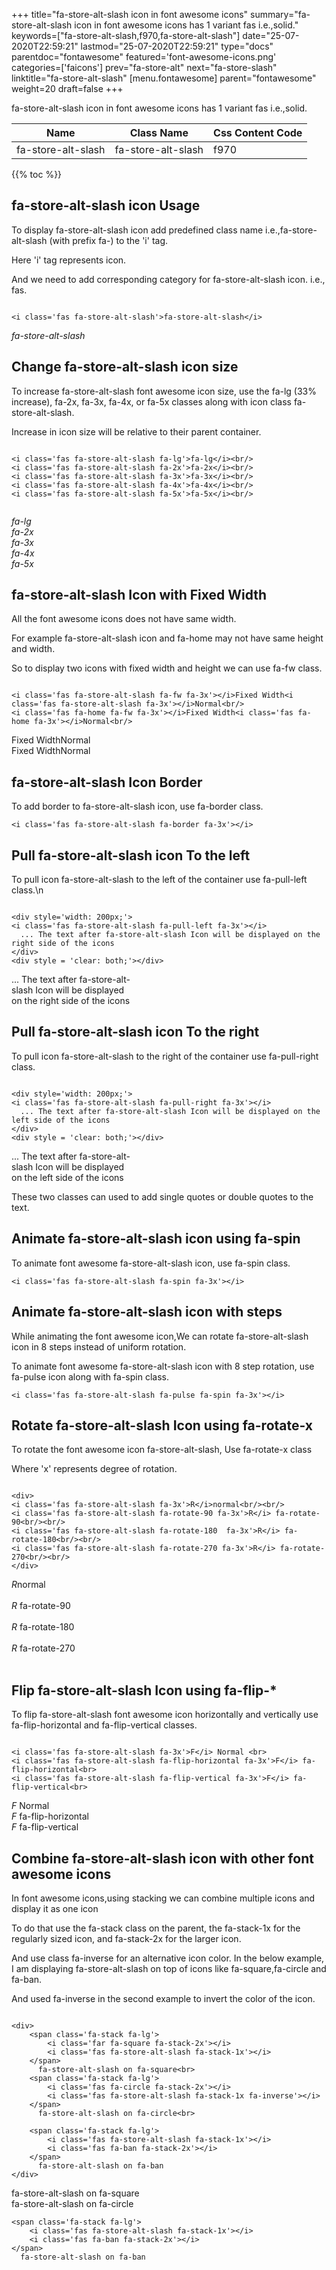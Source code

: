 +++
title="fa-store-alt-slash icon in font awesome icons"
summary="fa-store-alt-slash icon in font awesome icons has 1 variant fas i.e.,solid."
keywords=["fa-store-alt-slash,f970,fa-store-alt-slash"]
date="25-07-2020T22:59:21"
lastmod="25-07-2020T22:59:21"
type="docs"
parentdoc="fontawesome"
featured='font-awesome-icons.png'
categories=['faicons']
prev="fa-store-alt"
next="fa-store-slash"
linktitle="fa-store-alt-slash"
[menu.fontawesome]
parent="fontawesome"
weight=20
draft=false
+++


fa-store-alt-slash icon in font awesome icons has 1 variant fas i.e.,solid.

<div class='table-responsive'><table class='table'><thead><tr><th>Name</th><th>Class Name</th><th>Css Content Code</th></tr></thead><tbody><tr><td>fa-store-alt-slash</td><td>fa-store-alt-slash</td><td>f970</td></tr></tbody></table></div>


{{% toc %}}


## fa-store-alt-slash icon Usage

To display fa-store-alt-slash icon add predefined class name i.e.,fa-store-alt-slash (with prefix fa-) to the 'i' tag.

Here 'i' tag represents icon.

And we need to add corresponding category for fa-store-alt-slash icon. i.e., fas.


```

<i class='fas fa-store-alt-slash'>fa-store-alt-slash</i>
```

<i class='fas fa-store-alt-slash'>fa-store-alt-slash</i>




## Change fa-store-alt-slash icon size
To increase fa-store-alt-slash font awesome icon size, use the fa-lg (33% increase), fa-2x, fa-3x, fa-4x, or fa-5x classes along with icon class fa-store-alt-slash.

Increase in icon size will be relative to their parent container. 

```

<i class='fas fa-store-alt-slash fa-lg'>fa-lg</i><br/>
<i class='fas fa-store-alt-slash fa-2x'>fa-2x</i><br/>
<i class='fas fa-store-alt-slash fa-3x'>fa-3x</i><br/>
<i class='fas fa-store-alt-slash fa-4x'>fa-4x</i><br/>
<i class='fas fa-store-alt-slash fa-5x'>fa-5x</i><br/>
            
```

<i class='fas fa-store-alt-slash fa-lg'>fa-lg</i><br/>
<i class='fas fa-store-alt-slash fa-2x'>fa-2x</i><br/>
<i class='fas fa-store-alt-slash fa-3x'>fa-3x</i><br/>
<i class='fas fa-store-alt-slash fa-4x'>fa-4x</i><br/>
<i class='fas fa-store-alt-slash fa-5x'>fa-5x</i><br/>
            



## fa-store-alt-slash Icon with Fixed Width 

All the font awesome icons does not have same width.

For example fa-store-alt-slash icon and fa-home may not have same height and width.

So to display two icons with fixed width and height we can use fa-fw class.


```

<i class='fas fa-store-alt-slash fa-fw fa-3x'></i>Fixed Width<i class='fas fa-store-alt-slash fa-3x'></i>Normal<br/>
<i class='fas fa-home fa-fw fa-3x'></i>Fixed Width<i class='fas fa-home fa-3x'></i>Normal<br/>
```

<i class='fas fa-store-alt-slash fa-fw fa-3x'></i>Fixed Width<i class='fas fa-store-alt-slash fa-3x'></i>Normal<br/>
<i class='fas fa-home fa-fw fa-3x'></i>Fixed Width<i class='fas fa-home fa-3x'></i>Normal<br/>



## fa-store-alt-slash Icon Border 

To add border to fa-store-alt-slash icon, use fa-border class.


```
<i class='fas fa-store-alt-slash fa-border fa-3x'></i>

```
<i class='fas fa-store-alt-slash fa-border fa-3x'></i>





## Pull fa-store-alt-slash icon To the left

To pull icon fa-store-alt-slash to the left of the container use fa-pull-left class.\n

```

<div style='width: 200px;'>
<i class='fas fa-store-alt-slash fa-pull-left fa-3x'></i>
  ... The text after fa-store-alt-slash Icon will be displayed on the right side of the icons
</div>
<div style = 'clear: both;'></div>
```

<div style='width: 200px;'>
<i class='fas fa-store-alt-slash fa-pull-left fa-3x'></i>
  ... The text after fa-store-alt-slash Icon will be displayed on the right side of the icons
</div>
<div style = 'clear: both;'></div>




## Pull fa-store-alt-slash icon To the right
To pull icon fa-store-alt-slash to the right of the container use fa-pull-right class.

```

<div style='width: 200px;'>
<i class='fas fa-store-alt-slash fa-pull-right fa-3x'></i>
  ... The text after fa-store-alt-slash Icon will be displayed on the left side of the icons
</div>
<div style = 'clear: both;'></div>
```

<div style='width: 200px;'>
<i class='fas fa-store-alt-slash fa-pull-right fa-3x'></i>
  ... The text after fa-store-alt-slash Icon will be displayed on the left side of the icons
</div>
<div style = 'clear: both;'></div>

These two classes can used to add single quotes or double quotes to the text.


## Animate fa-store-alt-slash icon using fa-spin
To animate font awesome fa-store-alt-slash icon, use fa-spin class.

```
<i class='fas fa-store-alt-slash fa-spin fa-3x'></i>
```
<i class='fas fa-store-alt-slash fa-spin fa-3x'></i>




## Animate fa-store-alt-slash icon with steps
While animating the font awesome icon,We can rotate fa-store-alt-slash icon in 8 steps instead of uniform rotation.

To animate font awesome fa-store-alt-slash icon with 8 step rotation, use fa-pulse icon along with fa-spin class.


```
<i class='fas fa-store-alt-slash fa-pulse fa-spin fa-3x'></i>

```
<i class='fas fa-store-alt-slash fa-pulse fa-spin fa-3x'></i>





## Rotate fa-store-alt-slash Icon using fa-rotate-x
To rotate the font awesome icon fa-store-alt-slash, Use fa-rotate-x class

Where 'x' represents degree of rotation.


```

<div>
<i class='fas fa-store-alt-slash fa-3x'>R</i>normal<br/><br/>
<i class='fas fa-store-alt-slash fa-rotate-90 fa-3x'>R</i> fa-rotate-90<br/><br/> 
<i class='fas fa-store-alt-slash fa-rotate-180  fa-3x'>R</i> fa-rotate-180<br/><br/> 
<i class='fas fa-store-alt-slash fa-rotate-270 fa-3x'>R</i> fa-rotate-270<br/><br/>
</div>
```

<div>
<i class='fas fa-store-alt-slash fa-3x'>R</i>normal<br/><br/>
<i class='fas fa-store-alt-slash fa-rotate-90 fa-3x'>R</i> fa-rotate-90<br/><br/> 
<i class='fas fa-store-alt-slash fa-rotate-180  fa-3x'>R</i> fa-rotate-180<br/><br/> 
<i class='fas fa-store-alt-slash fa-rotate-270 fa-3x'>R</i> fa-rotate-270<br/><br/>
</div>




## Flip fa-store-alt-slash Icon using fa-flip-*
To flip fa-store-alt-slash font awesome icon horizontally and vertically use fa-flip-horizontal and fa-flip-vertical classes. 

```

<i class='fas fa-store-alt-slash fa-3x'>F</i> Normal <br>
<i class='fas fa-store-alt-slash fa-flip-horizontal fa-3x'>F</i> fa-flip-horizontal<br>
<i class='fas fa-store-alt-slash fa-flip-vertical fa-3x'>F</i> fa-flip-vertical<br>
```

<i class='fas fa-store-alt-slash fa-3x'>F</i> Normal <br>
<i class='fas fa-store-alt-slash fa-flip-horizontal fa-3x'>F</i> fa-flip-horizontal<br>
<i class='fas fa-store-alt-slash fa-flip-vertical fa-3x'>F</i> fa-flip-vertical<br>




## Combine fa-store-alt-slash icon with other font awesome icons
In font awesome icons,using stacking we can combine multiple icons and display it as one icon 

To do that use the fa-stack class on the parent, the fa-stack-1x for the regularly sized icon, and fa-stack-2x for the larger icon.

And use class fa-inverse for an alternative icon color. 
In the below example, I am displaying fa-store-alt-slash on top of icons like fa-square,fa-circle and fa-ban.

And used fa-inverse in the second example to invert the color of the icon.

```

<div>
    <span class='fa-stack fa-lg'>
        <i class='far fa-square fa-stack-2x'></i>
        <i class='fas fa-store-alt-slash fa-stack-1x'></i>
    </span>
      fa-store-alt-slash on fa-square<br>
    <span class='fa-stack fa-lg'>
        <i class='fas fa-circle fa-stack-2x'></i>
        <i class='fas fa-store-alt-slash fa-stack-1x fa-inverse'></i>
    </span>
      fa-store-alt-slash on fa-circle<br>

    <span class='fa-stack fa-lg'>
        <i class='fas fa-store-alt-slash fa-stack-1x'></i>
        <i class='fas fa-ban fa-stack-2x'></i>
    </span>
      fa-store-alt-slash on fa-ban
</div>
```

<div>
    <span class='fa-stack fa-lg'>
        <i class='far fa-square fa-stack-2x'></i>
        <i class='fas fa-store-alt-slash fa-stack-1x'></i>
    </span>
      fa-store-alt-slash on fa-square<br>
    <span class='fa-stack fa-lg'>
        <i class='fas fa-circle fa-stack-2x'></i>
        <i class='fas fa-store-alt-slash fa-stack-1x fa-inverse'></i>
    </span>
      fa-store-alt-slash on fa-circle<br>

    <span class='fa-stack fa-lg'>
        <i class='fas fa-store-alt-slash fa-stack-1x'></i>
        <i class='fas fa-ban fa-stack-2x'></i>
    </span>
      fa-store-alt-slash on fa-ban
</div>






